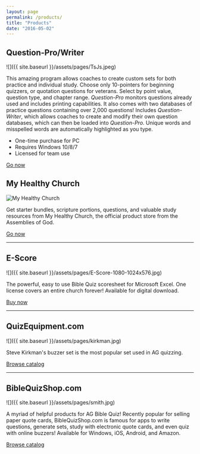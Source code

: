 ```yaml
---
layout: page
permalink: /products/
title: "Products"
date: "2016-05-02"
---
```


## Question-Pro/Writer

![]({{ site.baseurl }}/assets/pages/TsJs.jpeg)

This amazing program allows coaches to create custom sets for both practice and individual study. Choose only 10-pointers for beginning quizzers, or quotation questions for veterans. Select by point value, question type, and chapter range. _Question-Pro_ monitors questions already used and includes printing capabilities. It also comes with two databases of practice questions containing over 2,000 questions! Includes _Question-Writer_, which allows coaches to create and modify their own question databases, which can then be loaded into _Question-Pro_. Unique words and misspelled words are automatically highlighted as you type.

- One-time purchase for PC
- Requires Windows 10/8/7
- Licensed for team use

[Go now](https://myhealthychurch.com/store/startitem.cfm?item=351769&cat=YMBIBQUIZ&mastercat=&path=YMBIBQUIZ)

## My Healthy Church

![My Healthy Church](images/LNh4xHO.png)

Get starter bundles, scripture portions, questions, and valuable study resources from My Healthy Church, the official product store from the Assemblies of God.

[Go now](https://myhealthychurch.com/store/startcat.cfm?cat=YMBIBQUIZ&mastercat=&path=YMBIBQUIZ)

* * *

## E-Score

![]({{ site.baseurl }}/assets/pages/E-Score-1080-1024x576.jpg)

The powerful, easy to use Bible Quiz scoresheet for Microsoft Excel. One license covers an entire church forever! Available for digital download.

[Buy now](https://escore.jameslex.com/)

* * *

## QuizEquipment.com

![]({{ site.baseurl }}/assets/pages/kirkman.jpg)

Steve Kirkman's buzzer set is the most popular set used in AG quizzing.

[Browse catalog](http://www.quizequipment.com/quizbox_pdf/ag_info.pdf)

* * *

## BibleQuizShop.com

![]({{ site.baseurl }}/assets/pages/smith.jpg)

A myriad of helpful products for AG Bible Quiz! Recently popular for selling paper quote cards, BibleQuizShop.com is famous for apps to write questions, generate sets, study with electronic quote cards, and even quiz with online buzzers! Available for Windows, iOS, Android, and Amazon.

[Browse catalog](https://ag.biblequizshop.com/)
